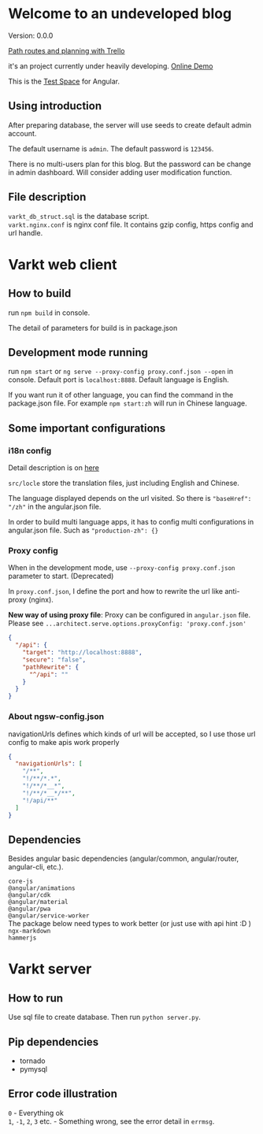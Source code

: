 # Welcome to an undeveloped blog

Version: 0.0.0

[Path routes and planning with Trello](https://trello.com/b/tbFeCRQb/varkt-blog-board)

it's an project currently under heavily developing. [Online Demo](https://varkt.com)

This is the [Test Space](https://github.com/MirageJian/web-camera-for-angular) for Angular.

## Using introduction

After preparing database, the server will use seeds to create default admin account.

The default username is `admin`. The default password is `123456`.

There is no multi-users plan for this blog. But the password can be change in admin dashboard. Will consider adding user modification function.

## File description

`varkt_db_struct.sql` is the database script.  
`varkt.nginx.conf` is nginx conf file. It contains gzip config, https config and url handle.

# Varkt web client

## How to build
run `npm build` in console.

The detail of parameters for build is in package.json

## Development mode running
run `npm start` or `ng serve --proxy-config proxy.conf.json --open` in console.
Default port is `localhost:8888`. Default language is English.

If you want run it of other language, you can find the command in the package.json file.
For example `npm start:zh` will run in Chinese language.

## Some important configurations
### i18n config
Detail description is on [here](https://angular.io/guide/i18n)

`src/locle` store the translation files, just including English and Chinese.

The language displayed depends on the url visited.
So there is `"baseHref": "/zh"` in the angular.json file.

In order to build multi language apps, it has to config multi configurations in angular.json file.
Such as `"production-zh": {}`

### Proxy config
When in the development mode, use `--proxy-config proxy.conf.json` parameter to start. (Deprecated)

In `proxy.conf.json`, I define the port and how to rewrite the url like anti-proxy \(nginx\).

**New way of using proxy file**: Proxy can be configured in `angular.json` file. Please see `...architect.serve.options.proxyConfig: 'proxy.conf.json'`

```json
{
  "/api": {
    "target": "http://localhost:8888",
    "secure": "false",
    "pathRewrite": {
      "^/api": ""
    }
  }
}
```

### About ngsw-config.json
navigationUrls defines which kinds of url will be accepted, so I use those url config to make apis work properly
```json
{
  "navigationUrls": [  
    "/**",  
    "!/**/*.*",  
    "!/**/*__*",  
    "!/**/*__*/**",  
    "!/api/**"
  ]
}
```

## Dependencies
Besides angular basic dependencies (angular/common, angular/router, angular-cli, etc.).

`core-js`  
`@angular/animations`  
`@angular/cdk`  
`@angular/material`  
`@angular/pwa`  
`@angular/service-worker`  
 The package below need types to work better (or just use with api hint :D )   
`ngx-markdown`   
`hammerjs`  

# Varkt server

## How to run

Use sql file to create database. Then run `python server.py`.

## Pip dependencies

* tornado
* pymysql

## Error code illustration
`0` - Everything ok  
`1`, `-1`, `2`, `3` etc. - Something wrong, see the error detail in `errmsg`.

